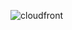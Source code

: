 ![cloudfront](https://github.com/Tanishab17/AWS-Serverless-Blog-Platform/assets/100562690/f0bafd00-4074-4a3e-8adc-6e0e51caa160)
